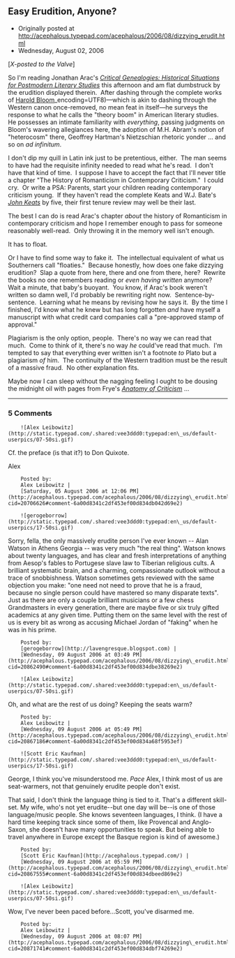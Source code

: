 ## Easy Erudition, Anyone?

 * Originally posted at http://acephalous.typepad.com/acephalous/2006/08/dizzying_erudit.html
 * Wednesday, August 02, 2006



[_X-posted_ _to the Valve_]

So I'm reading Jonathan Arac's [_Critical Genealogies: Historical Situations for Postmodern Literary Studies_](http://www.amazon.com/exec/obidos/ASIN/1583481125/diesekoschmar-20) this afternoon and am flat dumbstruck by the erudition displayed therein.  After dashing through the complete works of [Harold Bloom](http://www.amazon.com/gp/redirect.html?link\_code=ur2&tag=diesekoschmar-20&camp=1789&creative=9325&location=/gp/search%!F(MISSING)%!i(MISSING)ndex=books%!k(MISSING)eywords=Harold%!B(MISSING)loom%!\(MISSING)_encoding=UTF8)—which is akin to dashing through the Western canon once-removed, no mean feat in itself—he surveys the response to what he calls the "theory boom" in American literary studies.  He possesses an intimate familiarity with _everything_, passing judgments on Bloom's wavering allegiances here, the adoption of M.H. Abram's notion of "heterocosm" there, Geoffrey Hartman's Nietzschian rhetoric yonder ... and so on _ad infinitum_.  

I don't dip my quill in Latin ink just to be pretentious, either.  The man seems to have had the requisite infinity needed to read what he's read.  I don't have that kind of time.  I suppose I have to accept the fact that I'll never title a chapter "The History of Romanticism in Contemporary Criticism."  I could cry.  Or write a PSA:
Parents, start your children reading contemporary criticism young.  If they haven't read the complete Keats and W.J. Bate's _[John Keats](http://www.amazon.com/exec/obidos/ASIN/0674478258/diesekoschmar-20)_ by five, their first tenure review may well be their last.

The best I can do is read Arac's chapter _about_ the history of Romanticism in contemporary criticism and hope I remember enough to pass for someone reasonably well-read.  Only throwing it in the memory well isn't enough.

It has to float.  

Or I have to find some way to fake it.  The intellectual equivalent of what us Southerners call "floaties."  Because honestly, how does one fake dizzying erudition?  Slap a quote from here, there and one from there, here?  Rewrite the books no one remembers reading or _even having written_ anymore?  Wait a minute, that baby's buoyant.  You know, if Arac's book weren't written so damn well, I'd probably be rewriting right now.  Sentence-by-sentence.  Learning what he means by revising how he says it.  By the time I finished, I'd know what he knew but has long forgotten _and_ have myself a manuscript with what credit card companies call a "pre-approved stamp of approval."  

Plagiarism is the only option, people.  There's no way we can read that much.  Come to think of it, there's no way _he_ could've read that much.  I'm tempted to say that everything ever written isn't a footnote _to_ Plato but a plagiarism _of_ him.  The continuity of the Western tradition must be the result of a massive fraud.  No other explanation fits.  

Maybe now I can sleep without the nagging feeling I ought to be dousing the midnight oil with pages from Frye's _[Anatomy of Criticism](http://www.amazon.com/exec/obidos/ASIN/0691069999/diesekoschmar-20)_ ...

		

* * *

### 5 Comments 

		

                
[]()

	

		![Alex Leibowitz](http://static.typepad.com/.shared:vee3ddd0:typepad:en\_us/default-userpics/07-50si.gif)
	

	

		

Cf. the preface (is that it?) to Don Quixote.

Alex

	

		Posted by:
		Alex Leibowitz |
		[Saturday, 05 August 2006 at 12:06 PM](http://acephalous.typepad.com/acephalous/2006/08/dizzying\_erudit.html?cid=20706626#comment-6a00d8341c2df453ef00d834db042d69e2)

[]()

	

		![gerogeborrow](http://static.typepad.com/.shared:vee3ddd0:typepad:en\_us/default-userpics/17-50si.gif)
	

	

		

Sorry, fella, the only massively erudite person I've ever known -- Alan Watson in Athens Georgia -- was very much "the real thing".  Watson knows about twenty languages, and has clear and fresh interpretations of anything from Aesop's fables to Portugese slave law to Tiberian religious cults.  A brilliant systematic brain, and a charming, compassionate outlook without a trace of snobbishness.  Watson sometimes gets reviewed with the same objection you make: "one need not need to prove that he is a fraud, because no single person could have mastered so many disparate texts".  Just as there are only a couple brilliant musicians or a few chess Grandmasters in every generation, there are maybe five or six truly gifted academics at any given time.  Putting them on the same level with the rest of us is every bit as wrong as accusing Michael Jordan of "faking" when he was in his prime.

	

		Posted by:
		[gerogeborrow](http://lavengresque.blogspot.com) |
		[Wednesday, 09 August 2006 at 03:49 PM](http://acephalous.typepad.com/acephalous/2006/08/dizzying\_erudit.html?cid=20862490#comment-6a00d8341c2df453ef00d834dbe38269e2)

[]()

	

		![Alex Leibowitz](http://static.typepad.com/.shared:vee3ddd0:typepad:en\_us/default-userpics/07-50si.gif)
	

	

		

Oh, and what are the rest of us doing?  Keeping the seats warm?

	

		Posted by:
		Alex Leibowitz |
		[Wednesday, 09 August 2006 at 05:49 PM](http://acephalous.typepad.com/acephalous/2006/08/dizzying\_erudit.html?cid=20867186#comment-6a00d8341c2df453ef00d834a68f5953ef)

[]()

	

		![Scott Eric Kaufman](http://static.typepad.com/.shared:vee3ddd0:typepad:en\_us/default-userpics/17-50si.gif)
	

	

		

George, I think you've misunderstood me.  _Pace_ Alex, I think most of us are seat-warmers, not that genuinely erudite people don't exist.  

That said, I don't think the language thing is tied to it.  That's a different skill-set.  My wife, who's not yet erudite--but one day will be--is one of those language/music people.  She knows seventeen languages, I think.  (I have a hard time keeping track since some of them, like Provencal and Anglo-Saxon, she doesn't have many opportunities to speak.  But being able to travel anywhere in Europe except the Basque region is kind of awesome.)

	

		Posted by:
		[Scott Eric Kaufman](http://acephalous.typepad.com/) |
		[Wednesday, 09 August 2006 at 05:59 PM](http://acephalous.typepad.com/acephalous/2006/08/dizzying\_erudit.html?cid=20867555#comment-6a00d8341c2df453ef00d834dbeed869e2)

[]()

	

		![Alex Leibowitz](http://static.typepad.com/.shared:vee3ddd0:typepad:en\_us/default-userpics/07-50si.gif)
	

	

		

Wow, I've never been paced before...Scott, you've disarmed me.

	

		Posted by:
		Alex Leibowitz |
		[Wednesday, 09 August 2006 at 08:07 PM](http://acephalous.typepad.com/acephalous/2006/08/dizzying\_erudit.html?cid=20871741#comment-6a00d8341c2df453ef00d834dbf74269e2)

		

        